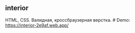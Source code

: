 <h2>interior</h2>
HTML, CSS. Валидная, кроссбраузерная верстка.
# Demo:
<a href="https://interior-2e9af.web.app/">https://interior-2e9af.web.app/</a>
